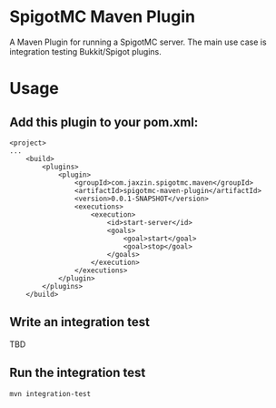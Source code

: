 # SpigotMC Maven Plugin

A Maven Plugin for running a SpigotMC server.
The main use case is integration testing Bukkit/Spigot plugins.

# Usage

## Add this plugin to your pom.xml:
```
<project>
...
    <build>
        <plugins>
            <plugin>
                <groupId>com.jaxzin.spigotmc.maven</groupId>
                <artifactId>spigotmc-maven-plugin</artifactId>
                <version>0.0.1-SNAPSHOT</version>
                <executions>
                    <execution>
                        <id>start-server</id>
                        <goals>
                            <goal>start</goal>
                            <goal>stop</goal>
                        </goals>
                    </execution>
                </executions>
            </plugin>
        </plugins>
    </build>
```

## Write an integration test

TBD

## Run the integration test

```
mvn integration-test
```
